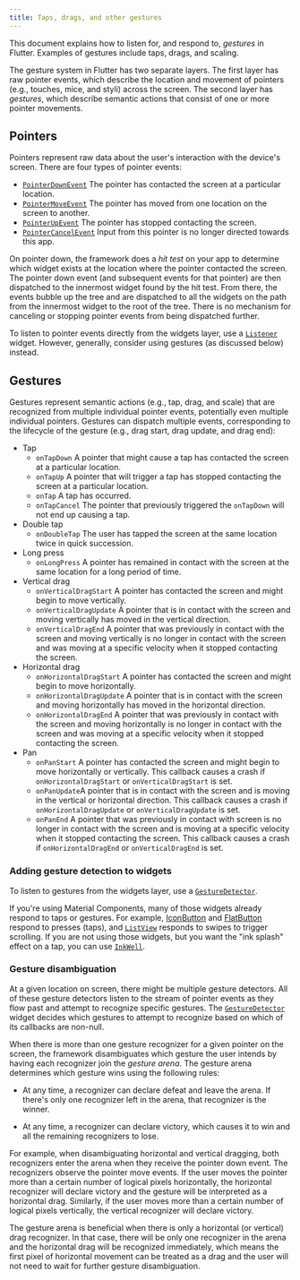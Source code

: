 ```yaml
---
title: Taps, drags, and other gestures
---
```


This document explains how to listen for, and respond to,
_gestures_ in Flutter. Examples of gestures include
taps, drags, and scaling.

The gesture system in Flutter has two separate layers.  The first layer has raw
pointer events, which describe the location and movement of pointers (e.g.,
touches, mice, and styli) across the screen. The second layer has _gestures_,
which describe semantic actions that consist of one or more pointer movements.

## Pointers

Pointers represent raw data about the user's interaction with the device's
screen.  There are four types of pointer events:

- [`PointerDownEvent`]({{site.api}}/flutter/gestures/PointerDownEvent-class.html)
  The pointer has contacted the screen at a particular location.
- [`PointerMoveEvent`]({{site.api}}/flutter/gestures/PointerMoveEvent-class.html)
  The pointer has moved from one location on the screen to another.
- [`PointerUpEvent`]({{site.api}}/flutter/gestures/PointerUpEvent-class.html)
  The pointer has stopped contacting the screen.
- [`PointerCancelEvent`]({{site.api}}/flutter/gestures/PointerCancelEvent-class.html)
  Input from this pointer is no longer directed towards this app.

On pointer down, the framework does a _hit test_ on your app to determine which
widget exists at the location where the pointer contacted the screen. The
pointer down event (and subsequent events for that pointer) are then dispatched
to the innermost widget found by the hit test. From there, the events bubble up
the tree and are dispatched to all the widgets on the path from the innermost
widget to the root of the tree. There is no mechanism for canceling or stopping
pointer events from being dispatched further.

To listen to pointer events directly from the widgets layer, use a
[`Listener`]({{site.api}}/flutter/widgets/Listener-class.html)
widget. However, generally, consider using gestures (as discussed
below) instead.

## Gestures

Gestures represent semantic actions (e.g., tap, drag, and scale) that are
recognized from multiple individual pointer events, potentially even multiple
individual pointers. Gestures can dispatch multiple events, corresponding to the
lifecycle of the gesture (e.g., drag start, drag update, and drag end):

- Tap
  - `onTapDown` A pointer that might cause a tap has contacted the screen at a
    particular location.
  - `onTapUp` A pointer that will trigger a tap has stopped contacting the screen
    at a particular location.
  - `onTap` A tap has occurred.
  - `onTapCancel` The pointer that previously triggered the `onTapDown` will not
    end up causing a tap.
- Double tap
  - `onDoubleTap` The user has tapped the screen at the same location twice in
    quick succession.
- Long press
  - `onLongPress` A pointer has remained in contact with the screen at the same
    location for a long period of time.
- Vertical drag
  - `onVerticalDragStart` A pointer has contacted the screen and might begin to
    move vertically.
  - `onVerticalDragUpdate` A pointer that is in contact with the screen and
    moving vertically has moved in the vertical direction.
  - `onVerticalDragEnd` A pointer that was previously in contact with the screen
    and moving vertically is no longer in contact with the screen and was moving
    at a specific velocity when it stopped contacting the screen.
- Horizontal drag
  - `onHorizontalDragStart` A pointer has contacted the screen and might begin to
    move horizontally.
  - `onHorizontalDragUpdate` A pointer that is in contact with the screen and
    moving horizontally has moved in the horizontal direction.
  - `onHorizontalDragEnd` A pointer that was previously in contact with the
    screen and moving horizontally is no longer in contact with the screen and
    was moving at a specific velocity when it stopped contacting the screen.
- Pan
  - `onPanStart` A pointer has contacted the screen and might begin to move 
    horizontally or vertically. This callback causes a crash if 
    `onHorizontalDragStart` or `onVerticalDragStart` is set.
  - `onPanUpdate`A pointer that is in contact with the screen and is moving 
    in the vertical or horizontal direction. This callback causes a crash if 
    `onHorizontalDragUpdate` or `onVerticalDragUpdate` is set.
  - `onPanEnd` A pointer that was previously in contact with screen 
    is no longer in contact with the screen and is moving at a specific velocity
    when it stopped contacting the screen. This callback causes a crash if 
    `onHorizontalDragEnd` or `onVerticalDragEnd` is set.

### Adding gesture detection to widgets
To listen to gestures from the widgets layer, use a
[`GestureDetector`]({{site.api}}/flutter/widgets/GestureDetector-class.html).

If you're using Material Components, many of those widgets already respond
to taps or gestures.
For example,
[IconButton]({{site.api}}/flutter/material/IconButton-class.html) and
[FlatButton]({{site.api}}/flutter/material/FlatButton-class.html)
respond to presses (taps), and
[`ListView`]({{site.api}}/flutter/widgets/ListView-class.html)
responds to swipes to trigger scrolling.
If you are not using those widgets, but you want the "ink splash" effect on a
tap, you can use
[`InkWell`]({{site.api}}/flutter/material/InkWell-class.html).

### Gesture disambiguation

At a given location on screen, there might be multiple gesture detectors. All
of these gesture detectors listen to the stream of pointer events as they flow
past and attempt to recognize specific gestures. The
[`GestureDetector`]({{site.api}}/flutter/widgets/GestureDetector-class.html)
widget decides which gestures to attempt to recognize based on which of its
callbacks are non-null.

When there is more than one gesture recognizer for a given pointer on the
screen, the framework disambiguates which gesture the user intends by having
each recognizer join the _gesture arena_. The gesture arena determines which
gesture wins using the following rules:

- At any time, a recognizer can declare defeat and leave the arena.  If there's
  only one recognizer left in the arena, that recognizer is the winner.

- At any time, a recognizer can declare victory, which causes it to win and all
  the remaining recognizers to lose.

For example, when disambiguating horizontal and vertical dragging, both
recognizers enter the arena when they receive the pointer down event.  The
recognizers observe the pointer move events.  If the user moves the pointer more
than a certain number of logical pixels horizontally, the horizontal recognizer
will declare victory and the gesture will be interpreted as a horizontal drag.
Similarly, if the user moves more than a certain number of logical pixels
vertically, the vertical recognizer will declare victory.

The gesture arena is beneficial when there is only a horizontal (or vertical)
drag recognizer.  In that case, there will be only one recognizer in the arena
and the horizontal drag will be recognized immediately, which means the first
pixel of horizontal movement can be treated as a drag and the user will not need
to wait for further gesture disambiguation.
